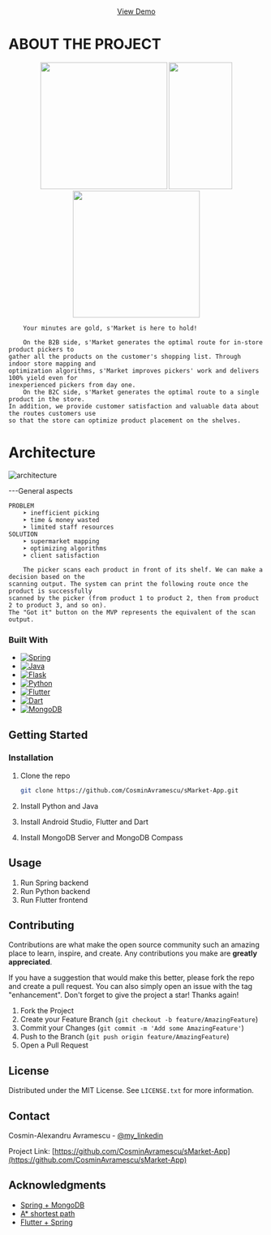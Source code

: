 <!-- PROJECT LOGO -->
<br />
<div align="center">
  <p align="center">
    <a href="https://drive.google.com/file/d/1dQuJc2GO4kuoOboq9Vo5e3zpe2m1m4eb/view">View Demo</a>
  </p>
</div>

<!-- ABOUT THE PROJECT -->
# ABOUT THE PROJECT
<div align="center">
  <p align="center">
	<img src="https://i.imgur.com/OBebCko.png" width="250" height="250" />
	<img src="https://i.imgur.com/zApUehw.png" width="125" height="250" />
	<img src="https://i.imgur.com/1AFSxRq.png" width="250" height="250" />
  </p>
</div>

	    Your minutes are gold, s'Market is here to hold!

	    On the B2B side, s'Market generates the optimal route for in-store product pickers to 
    gather all the products on the customer's shopping list. Through indoor store mapping and 
    optimization algorithms, s'Market improves pickers' work and delivers 100% yield even for 
    inexperienced pickers from day one.
	    On the B2C side, s'Market generates the optimal route to a single product in the store. 
    In addition, we provide customer satisfaction and valuable data about the routes customers use 
    so that the store can optimize product placement on the shelves.

<!-- Architecture -->
# Architecture
![architecture](https://i.imgur.com/Qs8rcZl.png)

---General aspects

	PROBLEM
	    ➤ inefficient picking
	    ➤ time & money wasted
	    ➤ limited staff resources
	SOLUTION
	    ➤ supermarket mapping
	    ➤ optimizing algorithms
	    ➤ client satisfaction

	    The picker scans each product in front of its shelf. We can make a decision based on the 
    scanning output. The system can print the following route once the product is successfully 
    scanned by the picker (from product 1 to product 2, then from product 2 to product 3, and so on). 
    The "Got it" button on the MVP represents the equivalent of the scan output.


### Built With
* [![Spring][Spring]][Spring-url]
* [![Java][Java]][Java-url]
* [![Flask][Flask]][Flask-url]
* [![Python][Python]][Python-url]
* [![Flutter][Flutter]][Flutter-url]
* [![Dart][Dart]][Dart-url]
* [![MongoDB][MongoDB]][MongoDB-url]

<!-- GETTING STARTED -->
## Getting Started

### Installation

1. Clone the repo
   ```sh
   git clone https://github.com/CosminAvramescu/sMarket-App.git
   ```

2. Install Python and Java

3. Install Android Studio, Flutter and Dart

4. Install MongoDB Server and MongoDB Compass

<!-- USAGE EXAMPLES -->
## Usage

1. Run Spring backend
2. Run Python backend
3. Run Flutter frontend

<!-- CONTRIBUTING -->
## Contributing

Contributions are what make the open source community such an amazing place to learn, inspire, and create. Any contributions you make are **greatly appreciated**.

If you have a suggestion that would make this better, please fork the repo and create a pull request. You can also simply open an issue with the tag "enhancement".
Don't forget to give the project a star! Thanks again!

1. Fork the Project
2. Create your Feature Branch (`git checkout -b feature/AmazingFeature`)
3. Commit your Changes (`git commit -m 'Add some AmazingFeature'`)
4. Push to the Branch (`git push origin feature/AmazingFeature`)
5. Open a Pull Request


<!-- LICENSE -->
## License

Distributed under the MIT License. See `LICENSE.txt` for more information.



<!-- CONTACT -->
## Contact

Cosmin-Alexandru Avramescu - [@my_linkedin](https://www.linkedin.com/in/cosmin-avramescu/)

Project Link: [https://github.com/CosminAvramescu/sMarket-App](https://github.com/CosminAvramescu/sMarket-App)


<!-- ACKNOWLEDGMENTS -->
## Acknowledgments

* [Spring + MongoDB](https://www.mongodb.com/compatibility/spring-boot)
* [A* shortest path](https://neo4j.com/docs/graph-data-science/current/algorithms/astar/)
* [Flutter + Spring](https://medium.com/nerd-for-tech/flutter-series-connecting-ui-to-spring-boot-backend-f9874dc3dcd5)


<!-- MARKDOWN LINKS & IMAGES -->
<!-- https://www.markdownguide.org/basic-syntax/#reference-style-links -->
[license-shield]: https://img.shields.io/github/license/othneildrew/Best-README-Template.svg?style=for-the-badge
[license-url]: https://github.com/othneildrew/Best-README-Template/blob/master/LICENSE.txt
[linkedin-shield]: https://img.shields.io/badge/-LinkedIn-black.svg?style=for-the-badge&logo=linkedin&colorB=555
[linkedin-url]: https://linkedin.com/in/othneildrew
[product-screenshot]: images/screenshot.png
[Spring]: https://img.shields.io/badge/spring-%236DB33F.svg?style=for-the-badge&logo=spring&logoColor=white
[Spring-url]: https://docs.spring.io/spring-boot/docs/current/reference/htmlsingle/
[Java]: https://img.shields.io/badge/java-%23ED8B00.svg?style=for-the-badge&logo=openjdk&logoColor=white
[Java-url]: https://docs.oracle.com/en/java/
[Flask]: https://img.shields.io/badge/flask-%23000.svg?style=for-the-badge&logo=flask&logoColor=white
[Flask-url]: https://flask.palletsprojects.com/en/3.0.x/
[Python]: https://img.shields.io/badge/python-3670A0?style=for-the-badge&logo=python&logoColor=ffdd54
[Python-url]: https://docs.python.org/3.10/
[Flutter]: https://img.shields.io/badge/Flutter-%2302569B.svg?style=for-the-badge&logo=Flutter&logoColor=white
[Flutter-url]: https://docs.flutter.dev/
[Dart]: https://img.shields.io/badge/dart-%230175C2.svg?style=for-the-badge&logo=dart&logoColor=white
[Dart-url]: https://dart.dev/guides
[MongoDB]: https://img.shields.io/badge/MongoDB-%234ea94b.svg?style=for-the-badge&logo=mongodb&logoColor=white
[MongoDB-url]: https://www.mongodb.com/docs/